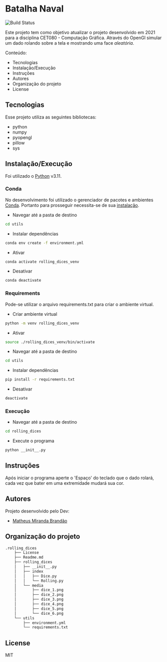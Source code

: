 # Batalha Naval
![Build Status](https://travis-ci.org/joemccann/dillinger.svg?branch=master)

Este projeto tem como objetivo atualizar o projeto desenvolvido em 2021 para a disciplina CET080 - Computação Gráfica. Através do OpenGl simular um dado rolando sobre a tela e mostrando uma face *aleatória*.

Conteúdo:
- Tecnologias
- Instalação/Execução
- Instruções
- Autores
- Organização do projeto
- License

## Tecnologias
Esse projeto utiliza as seguintes bibliotecas:

- python
- numpy
- pyopengl
- pillow
- sys

## Instalação/Execução
Foi utilizado o [Python](https://www.python.org/) v3.11.

### Conda
No desenvolvimento foi utilizado o gerenciador de pacotes e ambientes [Conda](https://conda.io/). Portanto para prosseguir necessita-se de sua [instalação](https://conda.io/projects/conda/en/latest/user-guide/install/index.html).

- Navegar até a pasta de destino
```sh
cd utils
```

- Instalar dependências
```sh
conda env create -f environment.yml
```

- Ativar
```sh
conda activate rolling_dices_venv
```

- Desativar
```sh
conda deactivate
```

### Requirements
Pode-se utilizar o arquivo requirements.txt para criar o ambiente virtual.

- Criar ambiente virtual
```sh
python -m venv rolling_dices_venv
```

- Ativar
```sh
source ./rolling_dices_venv/bin/activate
```

- Navegar até a pasta de destino
```sh
cd utils
```

- Instalar dependências
```sh
pip install -r requirements.txt
```

- Desativar
```sh
deactivate
```

### Execução
- Navegar até a pasta de destino
```sh
cd rolling_dices
```

- Execute o programa
```sh
python __init__.py
```

## Instruções
Após iniciar o programa aperte o 'Espaço' do teclado que o dado rolará, cada vez que bater em uma extremidade mudará sua cor.

## Autores
Projeto desenvolvido pelo Dev:

- [Matheus Miranda Brandão](https://github.com/MatBrands)

## Organização do projeto
```sh
.rolling_dices
    ├── License
    ├── Readme.md
    ├── rolling_dices
    │   ├── __init__.py
    │   ├── index
    │   │   ├── Dice.py
    │   │   └── Rolling.py
    │   └── media
    │       ├── dice_1.png
    │       ├── dice_2.png
    │       ├── dice_3.png
    │       ├── dice_4.png
    │       ├── dice_5.png
    │       └── dice_6.png
    └── utils
        ├── environment.yml
        └── requirements.txt
```

## License
MIT